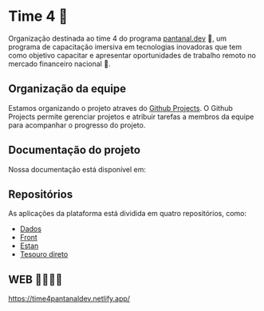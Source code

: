 # Time 4 🌟
Organização destinada ao time 4 do programa [pantanal.dev](https://pantanal.dev) 🚀, um programa de capacitação imersiva em tecnologias inovadoras que tem como objetivo capacitar e apresentar oportunidades de trabalho remoto no mercado financeiro nacional 💼. <br>

## Organização da equipe
Estamos organizando o projeto atraves do [Github Projects](https://github.com/time-4ufms). O Github Projects permite gerenciar projetos e atribuir tarefas a membros da equipe para acompanhar o progresso do projeto.

## Documentação do projeto
Nossa documentação está disponível em:



## Repositórios
As aplicações da plataforma está dividida em quatro repositórios, como:

- [Dados](https://github.com/time-4ufms/data)
- [Front](https://github.com/time-4ufms/front)
- [Estan](https://github.com/time-4ufms/ESTBAN)
- [Tesouro direto](https://github.com/time-4ufms/tesouro-direto)


## WEB 🙋‍♀️🙋‍♂️
https://time4pantanaldev.netlify.app/
